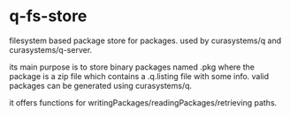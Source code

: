 q-fs-store
==========

filesystem based package store for packages. used by curasystems/q and curasystems/q-server.

its main purpose is to store binary packages named <sha1>.pkg where the package is a zip file
which contains a .q.listing file with some info. valid packages can be generated using curasystems/q.

it offers functions for writingPackages/readingPackages/retrieving paths.

